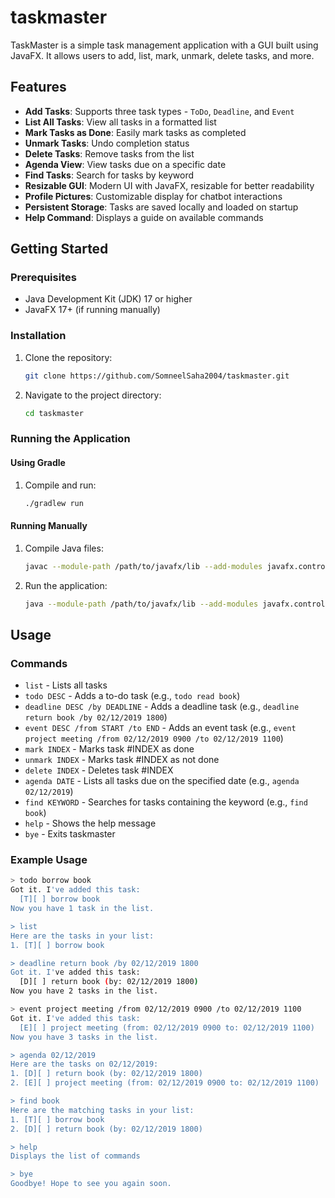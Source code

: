 # taskmaster

TaskMaster is a simple task management application with a GUI built using JavaFX. It allows users to add, list, mark, unmark, delete tasks, and more.

## Features

- **Add Tasks**: Supports three task types - `ToDo`, `Deadline`, and `Event`
- **List All Tasks**: View all tasks in a formatted list
- **Mark Tasks as Done**: Easily mark tasks as completed
- **Unmark Tasks**: Undo completion status
- **Delete Tasks**: Remove tasks from the list
- **Agenda View**: View tasks due on a specific date
- **Find Tasks**: Search for tasks by keyword
- **Resizable GUI**: Modern UI with JavaFX, resizable for better readability
- **Profile Pictures**: Customizable display for chatbot interactions
- **Persistent Storage**: Tasks are saved locally and loaded on startup
- **Help Command**: Displays a guide on available commands

## Getting Started

### Prerequisites

- Java Development Kit (JDK) 17 or higher
- JavaFX 17+ (if running manually)

### Installation

1. Clone the repository:
    ```sh
    git clone https://github.com/SomneelSaha2004/taskmaster.git
    ```
2. Navigate to the project directory:
    ```sh
    cd taskmaster
    ```

### Running the Application

#### Using Gradle
1. Compile and run:
    ```sh
    ./gradlew run
    ```

#### Running Manually
1. Compile Java files:
    ```sh
    javac --module-path /path/to/javafx/lib --add-modules javafx.controls,javafx.fxml -d bin src/taskmaster/Main.java
    ```
2. Run the application:
    ```sh
    java --module-path /path/to/javafx/lib --add-modules javafx.controls,javafx.fxml -cp bin taskmaster.Main
    ```

## Usage

### Commands

- `list` - Lists all tasks
- `todo DESC` - Adds a to-do task (e.g., `todo read book`)
- `deadline DESC /by DEADLINE` - Adds a deadline task (e.g., `deadline return book /by 02/12/2019 1800`)
- `event DESC /from START /to END` - Adds an event task (e.g., `event project meeting /from 02/12/2019 0900 /to 02/12/2019 1100`)
- `mark INDEX` - Marks task #INDEX as done
- `unmark INDEX` - Marks task #INDEX as not done
- `delete INDEX` - Deletes task #INDEX
- `agenda DATE` - Lists all tasks due on the specified date (e.g., `agenda 02/12/2019`)
- `find KEYWORD` - Searches for tasks containing the keyword (e.g., `find book`)
- `help` - Shows the help message
- `bye` - Exits taskmaster

### Example Usage

```sh
> todo borrow book
Got it. I've added this task:
  [T][ ] borrow book
Now you have 1 task in the list.

> list
Here are the tasks in your list:
1. [T][ ] borrow book

> deadline return book /by 02/12/2019 1800
Got it. I've added this task:
  [D][ ] return book (by: 02/12/2019 1800)
Now you have 2 tasks in the list.

> event project meeting /from 02/12/2019 0900 /to 02/12/2019 1100
Got it. I've added this task:
  [E][ ] project meeting (from: 02/12/2019 0900 to: 02/12/2019 1100)
Now you have 3 tasks in the list.

> agenda 02/12/2019
Here are the tasks on 02/12/2019:
1. [D][ ] return book (by: 02/12/2019 1800)
2. [E][ ] project meeting (from: 02/12/2019 0900 to: 02/12/2019 1100)

> find book
Here are the matching tasks in your list:
1. [T][ ] borrow book
2. [D][ ] return book (by: 02/12/2019 1800)

> help
Displays the list of commands

> bye
Goodbye! Hope to see you again soon.



